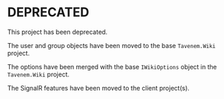 # DEPRECATED
This project has been deprecated.

The user and group objects have been moved to the base `Tavenem.Wiki` project.

The options have been merged with the base `IWikiOptions` object in the `Tavenem.Wiki` project.

The SignalR features have been moved to the client project(s).